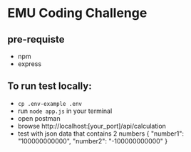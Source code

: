 
# EMU Coding Challenge

## pre-requiste
- npm
- express

## To run test locally:
- `cp .env-example .env`
- run `node app.js` in your terminal
- open postman
- browse http://localhost:[your_port]/api/calculation
- test with json data that contains 2 numbers 
{
    "number1": "100000000000",
    "number2": "-100000000000"
}
